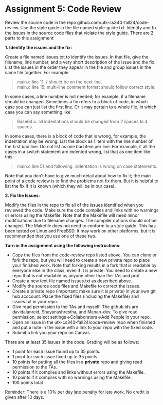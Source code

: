 # Assignment 5: Code Review

Review the source code in the repo github.com/utk-cs340-fall24/code-review. 
Use the style guide in the file named style-guide.txt. 
Identify and fix the issues in the source code files that violate the
style guide. There are 2 parts to this assignment:

**1. Identify the issues and the fix:**

Create a file named issues.txt to identify the issues. In that file, give the
filename, line number, and a very short description of the issue and the fix.
List the issues in the order they appear in the file and group issues in 
the same file together. For example:  
  > main.c line 11: { should be on the next line.  
  > main.c line 15: multi-line comment format should follow correct style.

In some cases, a line number is not needed; for example, if a filename
should be changed. Sometimes a fix refers to a block of code,
in which case you can just list the first line. Or it may pertain to
a whole file, in which case you can say something like:   
  > Base64.c: all indentations should be changed from 2 spaces to 4 spaces.

In some cases, there is a block of code that is wrong, for example, the
indentation may be wrong. List the block as 1 item with the line number of
the first bad line. Do not list as one bad item per line. For example, if
all the cases in a switch statement are indented wrong, list that as one
item like this:
  > main.c line 51 and following: indentation is wrong on case statements.

Note that you don't have to give much detail about how to fix it; the
main point of a code review is to find the problems not fix them. But it
is helpful to list the fix if it is known (which they will be in our case).

**2. Fix the Issues:**

Modify the files in the repo to fix all of the issues identified when you 
reviewed the code. Make sure the code compiles and links with no warnings 
or errors using the Makefile. Note that the Makefile will need minor
modifications due to filename changes. The compiler options should not
be changed. The Makefile does not need to conform to a style guide. 
This has been tested on Linux and FreeBSD. It may work on other platforms,
but it is recommended that you use one of these two.

**Turn in the assignment using the following instructions:**
- Copy the files from the code-review repo listed above. You can clone or fork the repo, but you will need to create a new private repo to place your finished work. Note that forking results in a fork that is readable by everyone else in the class, even if it is private. You need to create a new repo that is not readable by anyone other than the TAs and prof.
- Create a new text file named issues.txt as described above.
- Modify the source code files and Makefile to correct the issues.
- Create a private repo (important: make sure it is private) in your
   own git hub acccount. Place the fixed files (including the Makefile)
   and issues.txt in your repo.
- Give read permission to the TAs and myself. The github ids are
   davidalanreid, Shayanashrestha, and Manan-dev. To give read permission,
   select settings->Collaborators->Add People in your repo.
- Open an issue in the utk-cs340-fall24/code-review repo when finished
   and put a note in the issue with a link to your repo with the fixed code.
- Submit a link you your repo on Canvas

There are at least 35 issues in the code. Grading will be as follows:
- 1 point for each issue found up to 35 points.
- 1 point for each issue fixed up to 35 points.
- 10 points for putting all the files in a **private** repo and giving read permission to the TAs.
- 10 points if it compiles and links without errors using the Makefile.
- 10 points if it compiles with no warnings using the Makefile.
- 100 points total

Reminder: There is a 10% per day late penalty for late work. No credit is
given after 10 days.

